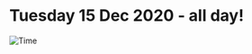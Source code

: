 # Tuesday 15 Dec 2020 - all day!
![Time](https://github.com/rich-ctm/today/workflows/Time/badge.svg)
